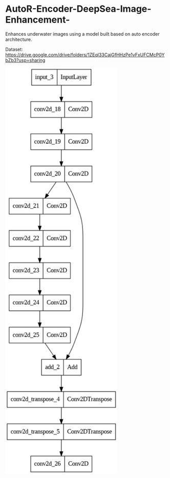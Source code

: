 # AutoR-Encoder-DeepSea-Image-Enhancement-
Enhances underwater images using a model built based on auto encoder architecture.


Dataset: https://drive.google.com/drive/folders/1ZEql33CajGfHHzPe1vFxUFCMcP0YbZb3?usp=sharing

<p>
 <img src="image.png" width="350" title="hover text">
</p>
